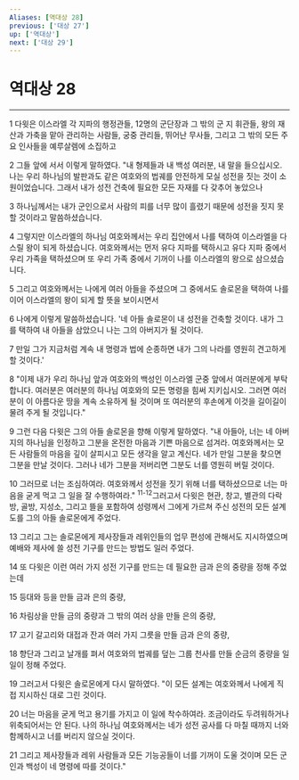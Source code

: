 ```yaml
---
Aliases: [역대상 28]
previous: ['대상 27']
up: ['역대상']
next: ['대상 29']
---
```

# 역대상 28

***


1 다윗은 이스라엘 각 지파의 행정관들, 12명의 군단장과 그 밖의 군 지 휘관들, 왕의 재산과 가축을 맡아 관리하는 사람들, 궁중 관리들, 뛰어난 무사들, 그리고 그 밖의 모든 주요 인사들을 예루살렘에 소집하고 

2 그들 앞에 서서 이렇게 말하였다. "내 형제들과 내 백성 여러분, 내 말을 들으십시오. 나는 우리 하나님의 발판과도 같은 여호와의 법궤를 안전하게 모실 성전을 짓는 것이 소원이었습니다. 그래서 내가 성전 건축에 필요한 모든 자재를 다 갖추어 놓았으나 

3 하나님께서는 내가 군인으로서 사람의 피를 너무 많이 흘렸기 때문에 성전을 짓지 못할 것이라고 말씀하셨습니다. 

4 그렇지만 이스라엘의 하나님 여호와께서는 우리 집안에서 나를 택하여 이스라엘을 다스릴 왕이 되게 하셨습니다. 여호와께서는 먼저 유다 지파를 택하시고 유다 지파 중에서 우리 가족을 택하셨으며 또 우리 가족 중에서 기꺼이 나를 이스라엘의 왕으로 삼으셨습니다. 

5 그리고 여호와께서는 나에게 여러 아들을 주셨으며 그 중에서도 솔로몬을 택하여 나를 이어 이스라엘의 왕이 되게 할 뜻을 보이시면서 

6 나에게 이렇게 말씀하셨습니다. '네 아들 솔로몬이 내 성전을 건축할 것이다. 내가 그를 택하여 내 아들을 삼았으니 나는 그의 아버지가 될 것이다. 

7 만일 그가 지금처럼 계속 내 명령과 법에 순종하면 내가 그의 나라를 영원히 견고하게 할 것이다.' 

8 "이제 내가 우리 하나님 앞과 여호와의 백성인 이스라엘 군중 앞에서 여러분에게 부탁합니다. 여러분은 여러분의 하나님 여호와의 모든 명령을 힘써 지키십시오. 그러면 여러분이 이 아름다운 땅을 계속 소유하게 될 것이며 또 여러분의 후손에게 이것을 길이길이 물려 주게 될 것입니다." 

9 그런 다음 다윗은 그의 아들 솔로몬을 향해 이렇게 말하였다. "내 아들아, 너는 네 아버지의 하나님을 인정하고 그분을 온전한 마음과 기쁜 마음으로 섬겨라. 여호와께서는 모든 사람들의 마음을 깊이 살피시고 모든 생각을 알고 계신다. 네가 만일 그분을 찾으면 그분을 만날 것이다. 그러나 네가 그분을 저버리면 그분도 너를 영원히 버릴 것이다. 

10 그러므로 너는 조심하여라. 여호와께서 성전을 짓기 위해 너를 택하셨으므로 너는 마음을 굳게 먹고 그 일을 잘 수행하여라." <sup class="versenum">11-12</sup>그러고서 다윗은 현관, 창고, 별관의 다락방, 골방, 지성소, 그리고 뜰을 포함하여 성령께서 그에게 가르쳐 주신 성전의 모든 설계도를 그의 아들 솔로몬에게 주었다. 

13 그리고 그는 솔로몬에게 제사장들과 레위인들의 업무 편성에 관해서도 지시하였으며 예배와 제사에 쓸 성전 기구를 만드는 방법도 일러 주었다. 

14 또 다윗은 이런 여러 가지 성전 기구를 만드는 데 필요한 금과 은의 중량을 정해 주었는데 

15 등대와 등을 만들 금과 은의 중량, 

16 차림상을 만들 금의 중량과 그 밖의 여러 상을 만들 은의 중량, 

17 고기 갈고리와 대접과 잔과 여러 가지 그릇을 만들 금과 은의 중량, 

18 향단과 그리고 날개를 펴서 여호와의 법궤를 덮는 그룹 천사를 만들 순금의 중량을 일일이 정해 주었다. 

19 그러고서 다윗은 솔로몬에게 다시 말하였다. "이 모든 설계는 여호와께서 나에게 직접 지시하신 대로 그린 것이다. 

20 너는 마음을 굳게 먹고 용기를 가지고 이 일에 착수하여라. 조금이라도 두려워하거나 위축되어서는 안 된다. 나의 하나님 여호와께서는 네가 성전 공사를 다 마칠 때까지 너와 함께하시고 너를 버리지 않으실 것이다. 

21 그리고 제사장들과 레위 사람들과 모든 기능공들이 너를 기꺼이 도울 것이며 모든 군인과 백성이 네 명령에 따를 것이다."
